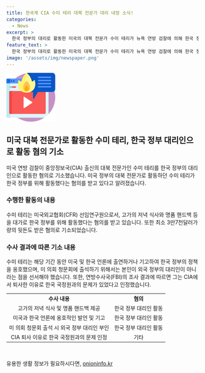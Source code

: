 ```yaml
---
title: 한국계 CIA 수미 테리 대북 전문가 대리 내정 소식!
categories:
  - News
excerpt: >
  한국 정부의 대리로 활동한 미국의 대북 전문가 수미 테리가 뉴욕 연방 검찰에 의해 한국 정부를 위해 활동하며 고가의 저녁 식사, 명품 핸드백 등을 받았다는 혐의로 기소됐다. 검찰은 3만7천 달러가량의 뒷돈도 받았다고 밝혔으며, 수미 테리는 이를 완강히 부인 중이다. 그는 한국 정부의 정책을 옹호하기 위해 언론에 출연하거나 기고하기도 했으며, 미 의회 청문회에 등록된 외국 정부의 대리인이 아니라고 선서해야 했다. 수미 테리는 CIA에서 동아시아 분석가로 근무한 후 백악관 국가안보회의(NSC)에서 한국・일본 및 오세아니아 과장과 동아시아 국가정보 담당 부차관을 지냈다.
feature_text: >
  한국 정부의 대리로 활동한 미국의 대북 전문가 수미 테리가 뉴욕 연방 검찰에 의해 한국 정부를 위해 활동하며 고가의 저녁 식사, 명품 핸드백 등을 받았다는 혐의로 기소됐다. 검찰은 3만7천 달러가량의 뒷돈도 받았다고 밝혔으며, 수미 테리는 이를 완강히 부인 중이다. 그는 한국 정부의 정책을 옹호하기 위해 언론에 출연하거나 기고하기도 했으며, 미 의회 청문회에 등록된 외국 정부의 대리인이 아니라고 선서해야 했다. 수미 테리는 CIA에서 동아시아 분석가로 근무한 후 백악관 국가안보회의(NSC)에서 한국・일본 및 오세아니아 과장과 동아시아 국가정보 담당 부차관을 지냈다.
image: '/assets/img/newspaper.png'
---
```


<p><img src="/assets/img/news.png" alt="rentncar 속보" /></p>

<h2 data-ke-size="size26">미국 대북 전문가로 활동한 수미 테리, 한국 정부 대리인으로 활동 혐의 기소</h2>

<p data-ke-size="size16">미국 연방 검찰이 중앙정보국(CIA) 출신의 대북 전문가인 수미 테리를 한국 정부의 대리인으로 활동한 혐의로 기소했습니다. 미국 정부의 대북 전문가로 활동하던 수미 테리가 한국 정부를 위해 활동했다는 혐의를 받고 있다고 알려졌습니다.</p>

<h3>수행한 활동의 내용</h3>

<p data-ke-size="size16">수미 테리는 미국외교협회(CFR) 선임연구원으로서, 고가의 저녁 식사와 명품 핸드백 등을 대가로 한국 정부를 위해 활동했다는 혐의를 받고 있습니다. 또한 최소 3만7천달러가량의 뒷돈도 받은 혐의로 기소되었습니다.</p>

<h3>수사 결과에 따른 기소 내용</h3>

<p data-ke-size="size16">수미 테리는 해당 기간 동안 미국 및 한국 언론에 출연하거나 기고하여 한국 정부의 정책을 옹호했으며, 미 의회 청문회에 출석하기 위해서는 본인이 외국 정부의 대리인이 아니라는 점을 선서해야 했습니다. 또한, 연방수사국(FBI)의 조사 결과에 따르면 그는 CIA에서 퇴사한 이유로 한국 국정원과의 문제가 있었다고 인정했습니다.</p>

<table>
  <tr>
    <td style="text-align: center; height: 17px;"><b>수사 내용</b></td>
    <td style="text-align: center; height: 17px;"><b>혐의</b></td>
  </tr>
  <tr>
    <td style="text-align: center; height: 17px;">고가의 저녁 식사 및 명품 핸드백 제공</td>
    <td style="text-align: center; height: 17px;">한국 정부 대리인 활동</td>
  </tr>
  <tr>
    <td style="text-align: center; height: 17px;">미국과 한국 언론에 옹호적인 발언 및 기고</td>
    <td style="text-align: center; height: 17px;">한국 정부 대리인 활동</td>
  </tr>
  <tr>
    <td style="text-align: center; height: 17px;">미 의회 청문회 출석 시 외국 정부 대리인 부인</td>
    <td style="text-align: center; height: 17px;">한국 정부 대리인 활동</td>
  </tr>
  <tr>
    <td style="text-align: center; height: 17px;">CIA 퇴사 이유로 한국 국정원과의 문제 인정</td>
    <td style="text-align: center; height: 17px;">기타</td>
  </tr>
</table>

<p data-ke-size="size16">&nbsp;</p>
유용한 생활 정보가 필요하시다면, <a href="https://onioninfo.kr" rel="dofollow">onioninfo.kr</a>


